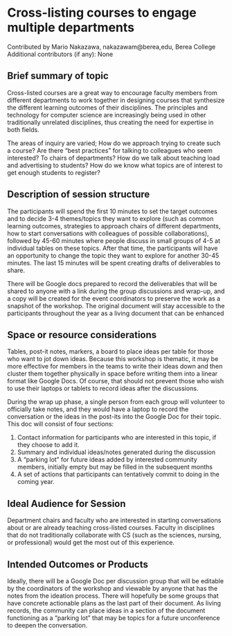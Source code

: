 # Cross-listing courses to engage multiple departments

Contributed by Mario Nakazawa, nakazawam@berea,edu, Berea College
Additional contributors (if any): None

## Brief summary of topic

Cross-listed courses are a great way to encourage faculty members from different departments to work together in designing courses that synthesize the different learning outcomes of their disciplines. The principles and technology for computer science are increasingly being used in other traditionally unrelated disciplines, thus creating the need for expertise in both fields.

The areas of inquiry are varied; How do we approach trying to create such a course? Are there “best practices” for talking to colleagues who seem interested? To chairs of departments? How do we talk about teaching load and advertising to students? How do we know what topics are of interest to get enough students to register?

## Description of session structure

The participants will spend the first 10 minutes to set the target outcomes and to decide 3-4 themes/topics they want to explore (such as common learning outcomes, strategies to approach chairs of different departments, how to start conversations with colleagues of possible collaborations), followed by 45-60 minutes where people discuss  in small groups of 4-5 at individual tables on these topics. After that time, the participants will have an opportunity to change the topic they want to explore for another 30-45 minutes. The last 15 minutes will be spent creating drafts of deliverables to share.

There will be Google docs prepared to record the deliverables that will be shared to anyone with a link during the group discussions and wrap-up, and  a copy will be created for the event coordinators to preserve the work as a snapshot of the workshop. The original document will stay accessible to the participants throughout the year as a living document that can be enhanced

## Space or resource considerations

Tables, post-it notes, markers, a board to place ideas per table for those who want to jot down ideas. Because this workshop is thematic, it may be more effective for members in the teams to write their ideas down and then cluster them together physically in space before writing them into a linear format like Google Docs. Of course, that should not prevent those who wish to use their laptops or tablets to record ideas after the discussions.

During the wrap up phase, a single person from each group will volunteer to officially take notes, and they would have a laptop to record the conversation or the ideas in the post-its into the Google Doc for their topic. This doc will consist of four sections:
1. Contact information for participants who are interested in this topic, if they choose to add it.
2. Summary and individual ideas/notes generated during the discussion
3. A “parking lot” for future ideas added by interested community members, initially empty but may be filled in the subsequent months
4. A set of actions that participants can tentatively commit to doing in the coming year.

## Ideal Audience for Session

Department chairs and faculty who are interested in starting conversations about or are already teaching cross-listed courses. Faculty in disciplines that do not traditionally collaborate with CS (such as the sciences, nursing, or professional) would get the most out of this experience.

## Intended Outcomes or Products

Ideally, there will be a Google Doc per discussion group that will be editable by the coordinators of the workshop and viewable by anyone that has the notes from the ideation process. There will hopefully be some groups that have concrete actionable plans as the last part of their document. As living records, the community can place ideas in a section of the document functioning as a “parking lot” that may be topics for a future unconference to deepen the conversation. 
